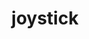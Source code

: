 ---
layout: smileys&emotion
title: joystick
emoji: joystick
permalink: 🕹.html
image: assets/img/3moji/joystick.png
---